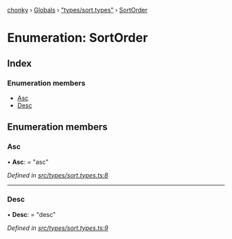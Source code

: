 [chonky](../README.md) › [Globals](../globals.md) › ["types/sort.types"](../modules/_types_sort_types_.md) › [SortOrder](_types_sort_types_.sortorder.md)

# Enumeration: SortOrder

## Index

### Enumeration members

* [Asc](_types_sort_types_.sortorder.md#asc)
* [Desc](_types_sort_types_.sortorder.md#desc)

## Enumeration members

###  Asc

• **Asc**: = "asc"

*Defined in [src/types/sort.types.ts:8](https://github.com/TimboKZ/Chonky/blob/603fef8/src/types/sort.types.ts#L8)*

___

###  Desc

• **Desc**: = "desc"

*Defined in [src/types/sort.types.ts:9](https://github.com/TimboKZ/Chonky/blob/603fef8/src/types/sort.types.ts#L9)*
